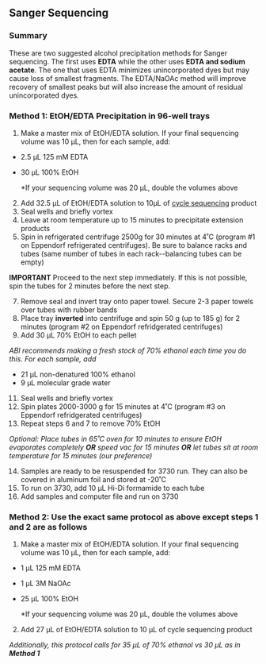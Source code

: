 ## Sanger Sequencing

### Summary
These are two suggested alcohol precipitation methods for Sanger sequencing. The first uses **EDTA** while the other uses **EDTA and sodium acetate**. The one that uses EDTA minimizes unincorporated dyes but may cause loss of smallest fragments. The EDTA/NaOAc method will improve recovery of smallest peaks but will also increase the amount of residual unincorporated dyes.

### Method 1: EtOH/EDTA Precipitation in 96-well trays
1. Make a master mix of EtOH/EDTA solution. If your final sequencing volume was 10 µL, then for each sample, add:
- 2.5 µL 125 mM EDTA
- 30 µL 100% EtOH
  
  *If your sequencing volume was 20 µL, double the volumes above
2. Add 32.5 µL of EtOH/EDTA solution to 10µL of [cycle sequencing](Cycle_sequencing.md) product
3. Seal wells and briefly vortex
4. Leave at room temperature up to 15 minutes to precipitate extension products
5. Spin in refrigerated centrifuge 2500g for 30 minutes at 4˚C (program #1 on Eppendorf refrigerated centrifuges). Be sure to balance racks and tubes (same number of tubes in each rack--balancing tubes can be empty)
   
**IMPORTANT** Proceed to the next step immediately. If this is not possible, spin the tubes for 2 minutes before the next step.

7. Remove seal and invert tray onto paper towel. Secure 2-3 paper towels over tubes with rubber bands
8. Place tray **inverted** into centrifuge and spin 50 g (up to 185 g) for 2 minutes (program #2 on Eppendorf refridgerated centrifuges)
9. Add 30 µL 70% EtOH to each pellet
    
*ABI recommends making a fresh stock of 70% ethanol each time you do this. For each sample, add*
- 21 µL non-denatured 100% ethanol
- 9 µL molecular grade water
11. Seal wells and briefly vortex
12. Spin plates 2000-3000 g for 15 minutes at 4˚C (program #3 on Eppendorf refridgerated centrifuges)
13. Repeat steps 6 and 7 to remove 70% EtOH
  
*Optional: Place tubes in 65˚C oven for 10 minutes to ensure EtOH evaporates completely **OR** speed vac for 15 minutes **OR** let tubes sit at room temperature for 15 minutes (our preference)*

14. Samples are ready to be resuspended for 3730 run. They can also be covered in aluminum foil and stored at -20˚C
15. To run on 3730, add 10 µL Hi-Di formamide to each tube
16. Add samples and computer file and run on 3730

### Method 2: Use the exact same protocol as above except steps 1 and 2 are as follows
1. Make a master mix of EtOH/EDTA solution. If your final sequencing volume was 10 µL, then for each sample, add:
- 1 µL 125 mM EDTA
- 1 µL 3M NaOAc
- 25 µL 100% EtOH
  
  *If your sequencing volume was 20 µL, double the volumes above
2. Add 27 µL of EtOH/EDTA solution to 10 µL of cycle sequencing product
  
*Additionally, this protocol calls for 35 µL of 70% ethanol vs 30 µL as in **Method 1*** 

